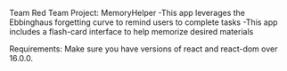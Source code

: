 Team Red Team Project: MemoryHelper
	-This app leverages the Ebbinghaus forgetting curve to remind users to complete tasks
	-This app includes a flash-card interface to help memorize desired materials


Requirements:
Make sure you have versions of react and react-dom over 16.0.0.
